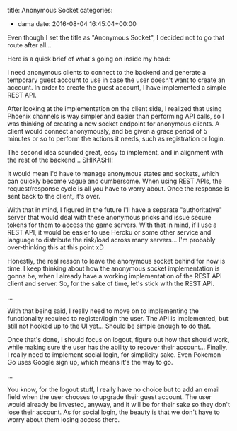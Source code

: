 title: Anonymous Socket
categories:
- dama
date: 2016-08-04 16:45:04+00:00

Even though I set the title as "Anonymous Socket", I decided not to go that route after all...

Here is a quick brief of what's going on inside my head:

I need anonymous clients to connect to the backend and generate a temporary guest account to use in case the user doesn't want to create an account. In order to create the guest account, I have implemented a simple REST API.

After looking at the implementation on the client side, I realized that using Phoenix channels is way simpler and easier than performing API calls, so I was thinking of creating a new socket endpoint for anonymous clients. A client would connect anonymously, and be given a grace period of 5 minutes or so to perform the actions it needs, such as registration or login.

The second idea sounded great, easy to implement, and in alignment with the rest of the backend .. SHIKASHI!

It would mean I'd have to manage anonymous states and sockets, which can quickly become vague and cumbersome. When using REST APIs, the request/response cycle is all you have to worry about. Once the response is sent back to the client, it's over.

With that in mind, I figured in the future I'll have a separate "authoritative" server that would deal with these anonymous pricks and issue secure tokens for them to access the game servers. With that in mind, if I use a REST API, it would be easier to use Heroku or some other service and language to distribute the risk/load across many servers... I'm probably over-thinking this at this point xD

Honestly, the real reason to leave the anonymous socket behind for now is time. I keep thinking about how the anonymous socket implementation is gonna be, when I already have a working implementation of the REST API client and server. So, for the sake of time, let's stick with the REST API.

...

With that being said, I really need to move on to implementing the functionality required to register/login the user. The API is implemented, but still not hooked up to the UI yet... Should be simple enough to do that.

Once that's done, I should focus on logout, figure out how that should work, while making sure the user has the ability to recover their account... Finally, I really need to implement social login, for simplicity sake. Even Pokemon Go uses Google sign up, which means it's the way to go.

...

You know, for the logout stuff, I really have no choice but to add an email field when the user chooses to upgrade their guest account. The user would already be invested, anyway, and it will be for their sake so they don't lose their account. As for social login, the beauty is that we don't have to worry about them losing access there.
